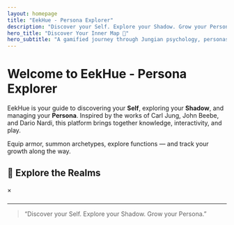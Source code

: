 ```yaml
---
layout: homepage
title: "EekHue - Persona Explorer"
description: "Discover your Self. Explore your Shadow. Grow your Persona."
hero_title: "Discover Your Inner Map 🚀"
hero_subtitle: "A gamified journey through Jungian psychology, personas, and growth."
---
```


# Welcome to EekHue - Persona Explorer

EekHue is your guide to discovering your **Self**, exploring your **Shadow**, and managing your **Persona**. Inspired by the works of Carl Jung, John Beebe, and Dario Nardi, this platform brings together knowledge, interactivity, and play.

Equip armor, summon archetypes, explore functions — and track your growth along the way.

## 🌌 Explore the Realms

<div class="realm-map">
  <canvas id="starfield"></canvas>

  <div class="realm-node" style="top:45%; left:45%;" data-title="🌀 Self" data-text="Learn about your core cognitive functions and how they shape your unique archetype. Collect your self-card and see how your energy flows." data-img="{{ site.baseurl }}/assets/images/self.png"></div>

  <div class="realm-node" style="top:65%; left:30%;" data-title="🌑 Shadow" data-text="Understand your shadow states — ignoring, projecting, or integrating. See how your hidden side influences growth." data-img="{{ site.baseurl }}/assets/images/shadow.png"></div>

  <div class="realm-node" style="top:15%; left:10%;" data-title="🛡️ Persona" data-text="Customize your persona through outfits, armor sets, and mythical summons. Personas are your adaptive gear — protection, disguise, or performance." data-img="{{ site.baseurl }}/assets/images/persona.png"></div>

  <div class="realm-node" style="top:30%; left:60%;" data-title="⚔️ RE:equip" data-text="Upgrade your Self and Persona by leveling functions and balancing traits. A growth system for integration, awareness, and strength." data-img="{{ site.baseurl }}/assets/images/reequip.png"></div>

  <div class="realm-node" style="top:50%; left:75%;" data-title="🧭 RE:route" data-text="Navigate relationships and connections through an interactive map of neural links. Explore how different archetypes interact, clash, or harmonize." data-img="{{ site.baseurl }}/assets/images/reroute.png"></div>
</div>

<!-- Popup card -->
<div id="realm-card" class="realm-card-popup">
  <span id="realm-close">&times;</span>
  <h3 id="realm-title"></h3>
  <p id="realm-text"></p>
</div>


---

> “Discover your Self. Explore your Shadow. Grow your Persona.”
